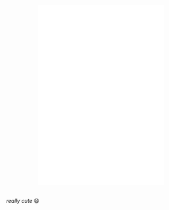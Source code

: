 <br/>

<div align="center">
  <img src="doc/app-demo.gif" alt="example screenshot">
</div>

<br/>

*really cute* 😄
